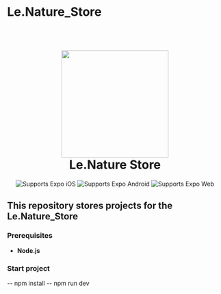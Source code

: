 # Le.Nature_Store
<h1 align="center">
  <br>
  <img src="https://github.com/user-attachments/assets/9c0c16c1-935d-4e6c-9cb1-d113389ab714" alt="" width="250">
  <br>
  Le.Nature Store
  <br>
</h1>
 <p align="center">
    <!-- iOS -->
    <img alt="Supports Expo iOS" longdesc="Supports Expo iOS" src="https://img.shields.io/badge/iOS-000.svg?style=flat-square&logo=APPLE&labelColor=999999&logoColor=fff" />
    <!-- Android -->
    <img alt="Supports Expo Android" longdesc="Supports Expo Android" src="https://img.shields.io/badge/Android-000.svg?style=flat-square&logo=ANDROID&labelColor=A4C639&logoColor=fff" />
    <!-- Web -->
    <img alt="Supports Expo Web" longdesc="Supports Expo Web" src="https://img.shields.io/badge/web-000.svg?style=flat-square&logo=GOOGLE-CHROME&labelColor=4285F4&logoColor=fff" />
  </p>

## This repository stores projects for the Le.Nature_Store



### Prerequisites
- **Node.js** 


### Start project
-- npm install
-- npm run dev
